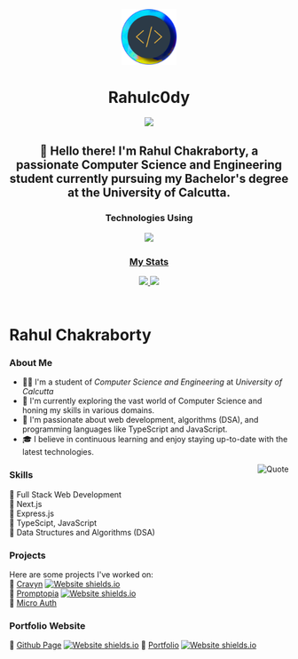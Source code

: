 <div align="center">
  <a href="https://portfolio-webapp.framer.ai">
    <img
      src="logo.png"
      alt="rahulc0dy"
      height="100"
    />
  </a>
  <h1>
    <b>
      Rahulc0dy
    </b>
  </h1>
  <b>
      <img src="https://svg-banners.vercel.app/api?type=typeWriter&text1=Rahul%20Chakraborty%20👨‍💻&width=1200&height=200"/>
    <h2>
      👋 Hello there! I'm Rahul Chakraborty, a passionate Computer Science and Engineering student currently pursuing my Bachelor's degree at the University of Calcutta.
    </h2>
  </b>
<p align="center">
  <h3>Technologies Using</h3>
  <div>
    <a href="https://skillicons.dev">
      <img src="https://skillicons.dev/icons?i=html,css,js,ts,tailwind,nodejs,deno,bun,expressjs,react,nextjs,git,github,docker,vscode,webstorm&perline=8"/>
    </a>
  </div>
  <a href="https://rahulc0dy.github.io" align="center">
  <h3>My Stats</h3>
    <img src="https://github-readme-stats.vercel.app/api?username=rahulc0dy&show_icons=true&theme=one_dark_pro&title_color=#fff#gh-dark-mode-only" height="175"/>
      <img src="https://github-readme-stats.vercel.app/api/top-langs/?username=rahulc0dy&layout=compact&theme=one_dark_pro" height="175"/>
  </a>

</p>
<br />
</div>

# Rahul Chakraborty

### About Me
- 🧑‍🎓 I'm a student of *Computer Science and Engineering* at *University of Calcutta*
- 🔭 I'm currently exploring the vast world of Computer Science and honing my skills in various domains.
- 🌱 I'm passionate about web development, algorithms (DSA), and programming languages like TypeScript and JavaScript.
- 🎓 I believe in continuous learning and enjoy staying up-to-date with the latest technologies.
  
<img alt="Quote" src="https://quotes-github-readme.vercel.app/api?theme=nord&quote=Think%20Twice,%20Code%20Once;"  align="right"/>

### Skills
🔸 Full Stack Web Development  
🔸 Next.js  
🔸 Express.js  
🔸 TypeScipt, JavaScript  
🔸 Data Structures and Algorithms (DSA)  

### Projects
Here are some projects I've worked on:  
💠 [Cravyn](cravyn-web-frontend.vercel.app)    [![Website shields.io](https://img.shields.io/website-up-down-green-red/http/shields.io.svg)](http://cravyn-web-frontend.vercel.app)  
💠 [Promptopia](promptopia.vercel.app)    [![Website shields.io](https://img.shields.io/website-up-down-green-red/http/shields.io.svg)](http://promptopia.vercel.app)  
💠 [Micro Auth](github.com/rahulc0dy/micro-auth)

### Portfolio Website

🔺 [Github Page](https://rahulcd0y.github.io) [![Website shields.io](https://img.shields.io/website-up-down-green-red/http/shields.io.svg)](http://rahulc0dy.github.io)
🔺 [Portfolio](https://portfolio-webapp.framer.ai) [![Website shields.io](https://img.shields.io/website-up-down-green-red/http/shields.io.svg)](https://portfolio-webapp.framer.ai)


